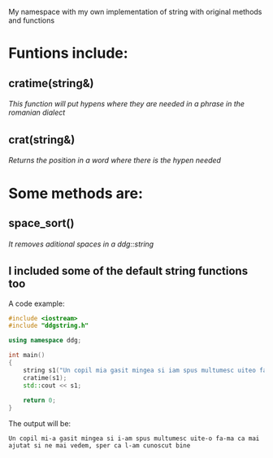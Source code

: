 
My namespace with my own implementation of string with original methods and functions

# Funtions include:
## cratime(string&)
###### This function will put hypens where they are needed in a phrase in the romanian dialect

## crat(string&)
###### Returns the position in a word where there is the hypen needed

# Some methods are:
## space_sort()
###### It removes aditional spaces in a ddg::string 

## I included some of the default string functions too

A code example:
```cpp
#include <iostream>
#include "ddgstring.h"

using namespace ddg;

int main()
{
	string s1("Un copil mia gasit mingea si iam spus multumesc uiteo fama ca mai ajutat si ne mai vedem, sper ca lam cunoscut bine");
	cratime(s1);
	std::cout << s1;
	
	return 0;
}
```

The output will be:
```
Un copil mi-a gasit mingea si i-am spus multumesc uite-o fa-ma ca mai ajutat si ne mai vedem, sper ca l-am cunoscut bine
```
